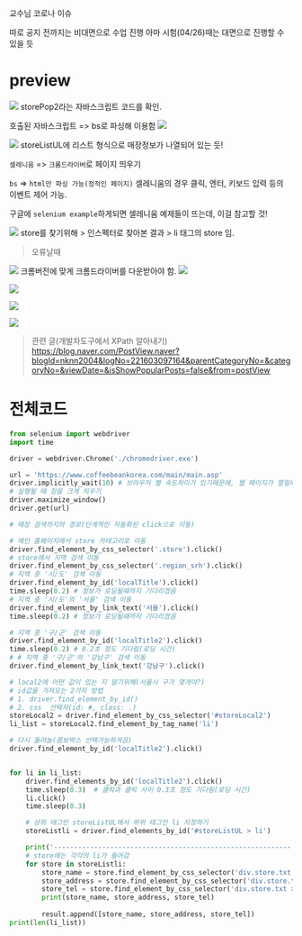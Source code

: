 교수님 코로나 이슈

따로 공지 전까지는 비대면으로 수업 진행
아마 시험(04/26)때는 대면으로 진행할 수 있을 듯

# preview
![](https://velog.velcdn.com/images/allzeroyou/post/dc041bc6-b8c1-412e-ba53-1551aeecc883/image.jpg)
storePop2라는 자바스크립트 코드를 확인.

호출된 자바스크립트 => bs로 파싱해 이용함
![](https://velog.velcdn.com/images/allzeroyou/post/6114d025-2990-4a4e-a0bd-b65e5f22ad25/image.png)

![](https://velog.velcdn.com/images/allzeroyou/post/4c4785ff-acc6-412e-81e1-64ec1c78b803/image.png)
storeListUL에 리스트 형식으로 매장정보가 나열되어 있는 듯!

`셀레니움` => `크롬드라이버`로 페이지 띄우기

`bs` => `html만 파싱 가능(정적인 페이지)`
셀레니움의 경우 클릭, 엔터, 키보드 입력 등의 이벤트 제어 가능.

구글에 `selenium example`하게되면 셀레니움 예제들이 뜨는데, 이걸 참고할 것!

![](https://velog.velcdn.com/images/allzeroyou/post/823b834b-837d-448e-800f-a10286aec0bd/image.png)
store를 찾기위해 > 인스펙터로 찾아본 결과 > li 태그의 store 임.

> 오류날때

![](https://velog.velcdn.com/images/allzeroyou/post/9d364c13-d309-408c-8e19-0072e26c76e4/image.png)
크롬버전에 맞게 크롬드라이버를 다운받아야 함.
![](https://velog.velcdn.com/images/allzeroyou/post/c02d59f5-8200-4de4-8718-fd79c88eb456/image.png)



![](https://velog.velcdn.com/images/allzeroyou/post/d1a9dafe-977c-4100-9c76-38431662c263/image.png)

![](https://velog.velcdn.com/images/allzeroyou/post/656724a0-13a0-4dba-a5b9-70f7c269ab87/image.png)

![](https://velog.velcdn.com/images/allzeroyou/post/138edb4e-ef8f-4e01-9eb5-252234b9a71b/image.png)

> 관련 글(개발자도구에서 XPath 알아내기)
https://blog.naver.com/PostView.naver?blogId=nknn2004&logNo=221603097164&parentCategoryNo=&categoryNo=&viewDate=&isShowPopularPosts=false&from=postView

# 전체코드
```python
from selenium import webdriver
import time

driver = webdriver.Chrome('./chromedriver.exe')

url = 'https://www.coffeebeankorea.com/main/main.asp'
driver.implicitly_wait(10) # 브라우저 별 속도차이가 있기때문에, 웹 페이지가 열릴때까지 기다림
# 실행될 때 창을 크게 띄우기
driver.maximize_window()
driver.get(url)

# 매장 검색까지의 경로(단계적인 자동화된 click으로 이동)

# 메인 홈페이지에서 store 카테고리로 이동
driver.find_element_by_css_selector('.store').click()
# store에서 지역 검색 이동
driver.find_element_by_css_selector('.region_srh').click()
# 지역 중 '시/도' 검색 이동
driver.find_element_by_id('localTitle').click()
time.sleep(0.2) # 정보가 로딩될때까지 기다리겠음
# 지역 중 '시/도'의 '서울' 검색 이동
driver.find_element_by_link_text('서울').click()
time.sleep(0.2) # 정보가 로딩될때까지 기다리겠음

# 지역 중 '구/군' 검색 이동
driver.find_element_by_id('localTitle2').click()
time.sleep(0.2) # 0.2초 정도 기다림(로딩 시간)
# # 지역 중 '구/군'의 '강남구' 검색 이동
driver.find_element_by_link_text('강남구').click()

# local2에 어떤 값이 있는 지 알기위해(서울시 구가 몇개야?)
# id값을 가져오는 2가지 방법
# 1. driver.find_element_by_id()
# 2. css  선택자(id: #, class: .)
storeLocal2 = driver.find_element_by_css_selector('#storeLocal2')
li_list = storeLocal2.find_element_by_tag_name('li')

# 다시 돌려놈(콤보박스 선택가능하게끔)
driver.find_element_by_id('localTitle2').click()


for li in li_list:
    driver.find_elements_by_id('localTitle2').click()
    time.sleep(0.3)  # 클릭과 클릭 사이 0.3초 정도 기다림(로딩 시간)
    li.click()
    time.sleep(0.3)

    # 상위 태그인 storeListUL에서 하위 태그인 li 지정하기
    storeListli = driver.find_elements_by_id('#storeListUL > li')

    print('-----------------------------------------------------------')
    # store에는 각각의 li가 들어감
    for store in storeListli:
        store_name = store.find_element_by_css_selector('div.store.txt > p.name > span').text
        store_address = store.find_element_by_css_selector('div.store.txt > p.address > span').text
        store_tel = store.find_element_by_css_selector('div.store.txt > p.tel').text
        print(store_name, store_address, store_tel)
  
        result.append([store_name, store_address, store_tel])      
print(len(li_list))


```